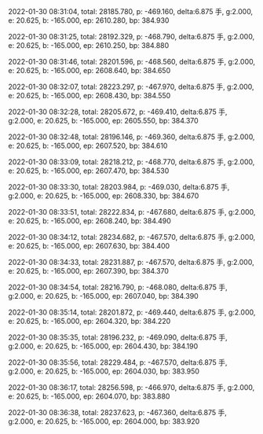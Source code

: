 2022-01-30 08:31:04, total: 28185.780, p: -469.160, delta:6.875 手, g:2.000, e: 20.625, b: -165.000, ep: 2610.280, bp: 384.930

2022-01-30 08:31:25, total: 28192.329, p: -468.790, delta:6.875 手, g:2.000, e: 20.625, b: -165.000, ep: 2610.250, bp: 384.880

2022-01-30 08:31:46, total: 28201.596, p: -468.560, delta:6.875 手, g:2.000, e: 20.625, b: -165.000, ep: 2608.640, bp: 384.650

2022-01-30 08:32:07, total: 28223.297, p: -467.970, delta:6.875 手, g:2.000, e: 20.625, b: -165.000, ep: 2608.430, bp: 384.550

2022-01-30 08:32:28, total: 28205.672, p: -469.410, delta:6.875 手, g:2.000, e: 20.625, b: -165.000, ep: 2605.550, bp: 384.370

2022-01-30 08:32:48, total: 28196.146, p: -469.360, delta:6.875 手, g:2.000, e: 20.625, b: -165.000, ep: 2607.520, bp: 384.610

2022-01-30 08:33:09, total: 28218.212, p: -468.770, delta:6.875 手, g:2.000, e: 20.625, b: -165.000, ep: 2607.470, bp: 384.530

2022-01-30 08:33:30, total: 28203.984, p: -469.030, delta:6.875 手, g:2.000, e: 20.625, b: -165.000, ep: 2608.330, bp: 384.670

2022-01-30 08:33:51, total: 28222.834, p: -467.680, delta:6.875 手, g:2.000, e: 20.625, b: -165.000, ep: 2608.240, bp: 384.490

2022-01-30 08:34:12, total: 28234.682, p: -467.570, delta:6.875 手, g:2.000, e: 20.625, b: -165.000, ep: 2607.630, bp: 384.400

2022-01-30 08:34:33, total: 28231.887, p: -467.570, delta:6.875 手, g:2.000, e: 20.625, b: -165.000, ep: 2607.390, bp: 384.370

2022-01-30 08:34:54, total: 28216.790, p: -468.080, delta:6.875 手, g:2.000, e: 20.625, b: -165.000, ep: 2607.040, bp: 384.390

2022-01-30 08:35:14, total: 28201.872, p: -469.440, delta:6.875 手, g:2.000, e: 20.625, b: -165.000, ep: 2604.320, bp: 384.220

2022-01-30 08:35:35, total: 28196.232, p: -469.090, delta:6.875 手, g:2.000, e: 20.625, b: -165.000, ep: 2604.430, bp: 384.190

2022-01-30 08:35:56, total: 28229.484, p: -467.570, delta:6.875 手, g:2.000, e: 20.625, b: -165.000, ep: 2604.030, bp: 383.950

2022-01-30 08:36:17, total: 28256.598, p: -466.970, delta:6.875 手, g:2.000, e: 20.625, b: -165.000, ep: 2604.070, bp: 383.880

2022-01-30 08:36:38, total: 28237.623, p: -467.360, delta:6.875 手, g:2.000, e: 20.625, b: -165.000, ep: 2604.000, bp: 383.920